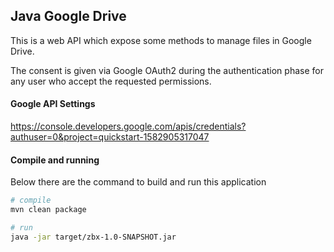 ## Java Google Drive

This is a web API which expose some methods to manage files in Google Drive.

The consent is given via Google OAuth2 during the authentication phase for any user who accept the
requested permissions.

#### Google API Settings

https://console.developers.google.com/apis/credentials?authuser=0&project=quickstart-1582905317047

#### Compile and running

Below there are the command to build and run this application
```bash
# compile
mvn clean package

# run
java -jar target/zbx-1.0-SNAPSHOT.jar
```
